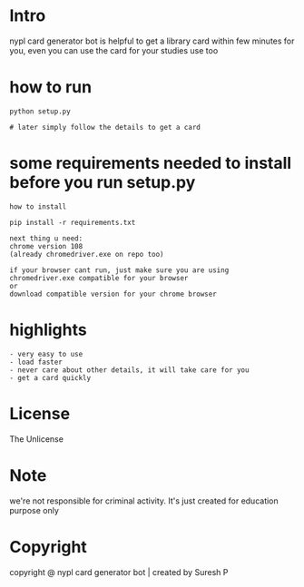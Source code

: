 # Intro

nypl card generator bot is helpful to get a library card within few minutes for you, even you can use the card for your studies use too


# how to run

    python setup.py

    # later simply follow the details to get a card


# some requirements needed to install before you run setup.py

    how to install

    pip install -r requirements.txt

    next thing u need:
    chrome version 108
    (already chromedriver.exe on repo too)

    if your browser cant run, just make sure you are using chromedriver.exe compatible for your browser
    or 
    download compatible version for your chrome browser


# highlights

    - very easy to use
    - load faster
    - never care about other details, it will take care for you
    - get a card quickly



# License
The Unlicense

# Note
we're not responsible for criminal activity.
It's just created for education purpose only

# Copyright
copyright @ nypl card generator bot | created by Suresh P